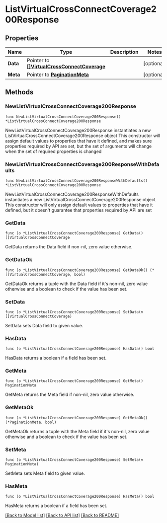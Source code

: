 # ListVirtualCrossConnectCoverage200Response

## Properties

Name | Type | Description | Notes
------------ | ------------- | ------------- | -------------
**Data** | Pointer to [**[]VirtualCrossConnectCoverage**](VirtualCrossConnectCoverage.md) |  | [optional] 
**Meta** | Pointer to [**PaginationMeta**](PaginationMeta.md) |  | [optional] 

## Methods

### NewListVirtualCrossConnectCoverage200Response

`func NewListVirtualCrossConnectCoverage200Response() *ListVirtualCrossConnectCoverage200Response`

NewListVirtualCrossConnectCoverage200Response instantiates a new ListVirtualCrossConnectCoverage200Response object
This constructor will assign default values to properties that have it defined,
and makes sure properties required by API are set, but the set of arguments
will change when the set of required properties is changed

### NewListVirtualCrossConnectCoverage200ResponseWithDefaults

`func NewListVirtualCrossConnectCoverage200ResponseWithDefaults() *ListVirtualCrossConnectCoverage200Response`

NewListVirtualCrossConnectCoverage200ResponseWithDefaults instantiates a new ListVirtualCrossConnectCoverage200Response object
This constructor will only assign default values to properties that have it defined,
but it doesn't guarantee that properties required by API are set

### GetData

`func (o *ListVirtualCrossConnectCoverage200Response) GetData() []VirtualCrossConnectCoverage`

GetData returns the Data field if non-nil, zero value otherwise.

### GetDataOk

`func (o *ListVirtualCrossConnectCoverage200Response) GetDataOk() (*[]VirtualCrossConnectCoverage, bool)`

GetDataOk returns a tuple with the Data field if it's non-nil, zero value otherwise
and a boolean to check if the value has been set.

### SetData

`func (o *ListVirtualCrossConnectCoverage200Response) SetData(v []VirtualCrossConnectCoverage)`

SetData sets Data field to given value.

### HasData

`func (o *ListVirtualCrossConnectCoverage200Response) HasData() bool`

HasData returns a boolean if a field has been set.

### GetMeta

`func (o *ListVirtualCrossConnectCoverage200Response) GetMeta() PaginationMeta`

GetMeta returns the Meta field if non-nil, zero value otherwise.

### GetMetaOk

`func (o *ListVirtualCrossConnectCoverage200Response) GetMetaOk() (*PaginationMeta, bool)`

GetMetaOk returns a tuple with the Meta field if it's non-nil, zero value otherwise
and a boolean to check if the value has been set.

### SetMeta

`func (o *ListVirtualCrossConnectCoverage200Response) SetMeta(v PaginationMeta)`

SetMeta sets Meta field to given value.

### HasMeta

`func (o *ListVirtualCrossConnectCoverage200Response) HasMeta() bool`

HasMeta returns a boolean if a field has been set.


[[Back to Model list]](../README.md#documentation-for-models) [[Back to API list]](../README.md#documentation-for-api-endpoints) [[Back to README]](../README.md)


